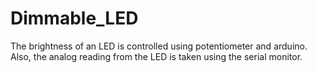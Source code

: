# Dimmable_LED
The brightness of an LED is controlled using potentiometer and arduino. Also, the analog reading from the LED is taken using the serial monitor.
